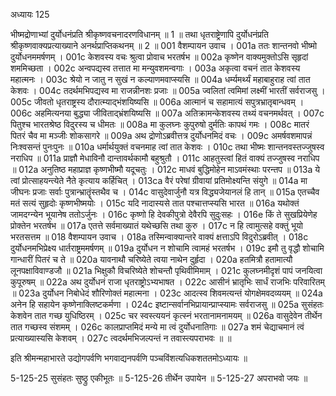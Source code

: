 अध्यायः 125

भीष्मद्रोणाभ्यां दुर्योधनंप्रति श्रीकृष्णवचनादरणविधानम् ॥ 1 ॥ तथा धृतराष्ट्रेणापि दुर्योधनंप्रति श्रीकृष्णवाक्यप्रत्याख्याने अनर्थप्राप्तिकथनम् ॥ 2 ॥
001  	वैशम्पायन उवाच ।
001a	ततः शान्तनवो भीष्मो दुर्योधनममर्षणम् ।
001c	केशवस्य वचः श्रुत्वा प्रोवाच भरतर्षभ ॥
002a	कृष्णेन वाक्यमुक्तोऽसि सृहृदां शममिच्छता ।
002c	अन्वपद्यस्व तत्तात मा मन्युवशमन्वगाः ।
003a	अकृत्वा वचनं तात केशवस्य महात्मनः ।
003c	श्रेयो न जातु न सुखं न कल्याणमवाप्स्यसि ॥
004a	धर्म्यमर्थ्यं महाबाहुराह त्वां तात केशवः ।
004c	तदर्थमभिपद्यस्व मा राजन्नीनशः प्रजाः ॥
005a	ज्वलितां त्वमिमां लक्ष्मीं भारतीं सर्वराजसु ।
005c	जीवतो धृतराष्ट्रस्य दौरात्म्याद्भंशयिष्यसि ॥
006a	आत्मानं च सहामात्यं सपुत्रभ्रातृबान्धवम् ।
006c	अहमित्यनया बुद्ध्या जीविताद्भ्रंशयिष्यसि ॥
007a	अतिक्रामन्केशवस्य तथ्यं वचनमर्थवत् ।
007c	पितुश्च भारतश्रेष्ठ विदुरस्य च धीमतः ॥
008a	मा कुलघ्नः कुपुरुषो दुर्मतिः कापथं गमः ।
008c	मातरं पितरं चैव मा मञ्जीः शोकसागरे ॥
009a	अथ द्रोणोऽब्रवीत्तत्र दुर्योधनमिदं वचः ।
009c	अमर्षवशमापन्नं निःश्वसन्तं पुनःपुनः ॥
010a	धर्मार्थयुक्तं वचनमाह त्वां तात केशवः ।
010c	तथा भीष्मः शान्तनवस्तज्जुषस्व नराधिप ॥
011a	प्राज्ञौ मेधाविनौ दान्तावर्थकामौ बहुश्रुतौ ।
011c	आहतुस्त्वां हितं वाक्यं तज्जुषस्व नराधिप ॥
012a	अनुतिष्ठ महाप्राज्ञ कृष्णभीष्मौ यदूचतुः ।
012c	माधवं बुद्धिमोहेन माऽवमंस्थाः परन्तप ॥
013a	ये त्वां प्रोत्साहयन्त्येते नैते कृत्याय कर्हिचित् ।
013ca	वैरं परेषां ग्रीवायां प्रतिमोक्ष्यन्ति संयुगे ॥
014a	मा जीघनः प्रजाः सर्वाः पुत्रान्भ्रातॄंस्तथैव च ।
014c	वासुदेवार्जुनौ यत्र विद्ध्यजेयानलं हि तान् ॥
015a	एतच्चैव मतं सत्यं सुहृदोः कृष्णभीष्मयोः ।
015c	यदि नादास्यसे तात पश्चात्तप्स्यसि भारत ॥
016a	यथोक्तं जामदग्न्येन भूयानेष ततोऽर्जुनः ।
016c	कृष्णो हि देवकीपुत्रो देवैरपि सुदुःसहः ।
016e 	किं ते सुखप्रियेणेह प्रोक्तेन भरतर्षभ ॥
017a	एतत्ते सर्वमाख्यातं यथेच्छसि तथा कुरु ।
017c	न हि त्वामुत्सहे वक्तुं भूयो भरतसत्तम ॥
018  	वैशम्पायन उवाच ।
018a	तस्मिन्वाक्यान्तरे वाक्यं क्षत्ताऽपि विदुरोऽब्रवीत् ।
018c	दुर्योधनमभिप्रेक्ष्य धार्तराष्ट्रममर्षणम् ॥
019a	दुर्योधन न शोचामि त्वामहं भरतर्षभ ।
019c	इमौ तु वृद्धौ शोचामि गान्धारीं पितरं च ते ॥
020a	यावनाथौ चरिष्येते त्वया नाथेन दुर्हृदा ।
020a	हतमित्रौ हतामात्यौ लूनपक्षाविवाण्डजौ ॥
021a	भिक्षुकौ विचरिष्येते शोचन्तौ पृथिवीमिमाम् ।
021c	कुलघ्नमीदृशं पापं जनयित्वा कुपूरुषम् ॥
022a	अथ दुर्योधनं राजा धृतराष्ट्रोऽभ्यभाषत ।
022c	आसीनं भ्रातृभिः सार्धं राजभिः परिवारितम् ॥
023a	दुर्योधन निबोधेदं शौरिणोक्तं महात्मना ।
023c	आदत्स्व शिवमत्यन्तं योगक्षेमवदव्ययम् ॥
024a	अनेन हि सहायेन कृष्णेनाक्लिष्टकर्मणा ।
024c	इष्टान्सर्वानभिप्रायान्प्राप्स्यामः सर्वराजसु ॥
025a	सुसंहतः केशवेन तात गच्छ युधिष्ठिरम् ।
025c	चर स्वस्त्ययनं कृत्स्नं भरतानामनामयम् ॥
026a	वासुदेवेन तीर्थेन तात गच्छस्व संशमम् ।
026c	कालप्राप्तमिदं मन्ये मा त्वं दुर्योधनातिगाः ॥
027a	शमं चेद्याचमानं त्वं प्रत्याख्यास्यसि केशवम् ।
027c	त्वदर्थमभिजल्पन्तं न तवास्त्यपराभवः ॥ ॥

इति श्रीमन्महाभारते उद्योगपर्वणि भगवाद्यनपर्वणि पञ्चविंशत्यधिकशततमोऽध्यायः ॥

5-125-25 सुसंहतः सुष्ठ्रु एकीभूतः ॥ 5-125-26 तीर्थेन उपायेन ॥ 5-125-27 अपराभवो जयः ॥

